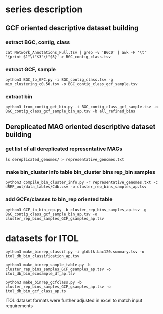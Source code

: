 # series description

## GCF oriented descriptive dataset building

### extract BGC, contig, class

```
cat Network_Annotations_Full.tsv | grep -v 'BGC0' | awk -F '\t' '{print $1"\t"$3"\t"$5}' > BGC_contig_class.tsv
```

### extract GCF, sample
```
python3 BGC_to_GFC.py -i BGC_contig_class.tsv -g mix_clustering_c0.50.tsv -o BGC_contig_class_gcf_sample.tsv
```

### extract bin

```
python3 from_contig_get_bin.py -i BGC_contig_class_gcf_sample.tsv -o BGC_contig_class_gcf_sample_bin_ap.tsv -b all_refined_bins
```

## Dereplicated MAG oriented descriptive dataset building

### get list of all dereplicated representative MAGs

```
ls dereplicated_genomes/ > representative_genomes.txt
```

### make bin_cluster info table bin_cluster bins rep_bin samples

```
python3 compile_bin_cluster_info.py -r representative_genomes.txt -c dREP_out/data_tables/Cdb.csv -o cluster_rep_bins_samples_ap.tsv
```

### add GCFs/classes to bin_rep oriented table

```
python3 GCF_to_bin_rep.py -b cluster_rep_bins_samples_ap.tsv -g BGC_contig_class_gcf_sample_bin_ap.tsv -o cluster_rep_bins_samples_GCF_gsamples_ap.tsv
```

# datasets for ITOL

```
python3 make_binrep_classif.py -i gtdbtk.bac120.summary.tsv -o itol_db_bin_classification_ap.tsv
```

```
python3 make_binrep_sample_table.py -b cluster_rep_bins_samples_GCF_gsamples_ap.tsv -o itol_db_bin_ecosample_df_ap.tsv
```

```
python3 make_binrep_gcfclass.py -b cluster_rep_bins_samples_GCF_gsamples_ap.tsv -o itol_db_bin_gcf_class_ap.ts
```

ITOL dataset formats were further adjusted in excel to match input requirements